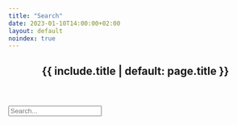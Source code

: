 ```yaml
---
title: "Search"
date: 2023-01-10T14:00:00+02:00
layout: default
noindex: true
---
```



<article>

<header><h1>{{ include.title | default: page.title }}</h1></header>

<!-- Html Elements for Search -->
<div id="search-container">
<input type="text" id="search-input" placeholder="Search...">
<ul id="results-container" class="archive"></ul>
</div>

<!-- Script pointing to search-script.js -->
<script src="/search.js" type="text/javascript"></script>
<!-- or without installing anything -->
<!-- <script src="https://unpkg.com/simple-jekyll-search/dest/simple-jekyll-search.min.js"></script> -->

<!-- Configuration -->
<script type="text/javascript">
SimpleJekyllSearch({
  searchInput: document.getElementById('search-input'),
  resultsContainer: document.getElementById('results-container'),
  json: '/search.json',
  searchResultTemplate: '<li><time>{date}</time><a href="{url}">{title}</a></li>',
  noResultsText: 'No results found',
  limit: 29,
  fuzzy: false,
  exclude: ['Welcome']
})
</script>

</article>
